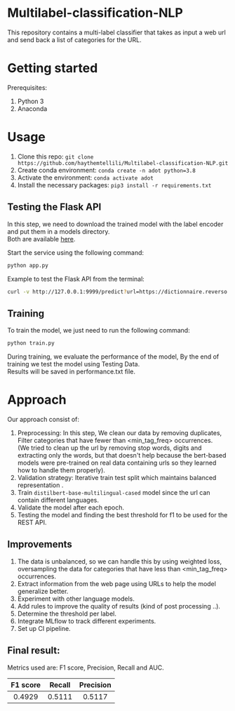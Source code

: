 # Multilabel-classification-NLP
This repository contains a multi-label classifier that takes as input a web url and send back a list of categories for the URL. 

# Getting started
Prerequisites: 

 1. Python 3
 2. Anaconda 
 
 # Usage
 1. Clone this repo: `git clone https://github.com/haythemtellili/Multilabel-classification-NLP.git`
 2. Create conda environment: `conda create -n adot python=3.8`
 3. Activate the environment: `conda activate adot`
 4. Install the necessary packages: `pip3 install -r requirements.txt`
 ## Testing the Flask API
 In this step, we need to download the trained model with the label encoder and put them in a models directory.\
 Both are available [here](https://drive.google.com/drive/folders/1gSifqnsZU_MybP5MFMAg_r0CNAVFxf2v?usp=sharing).
 
 Start the service using the following command:
  ```bash
 python app.py
 ```
Example to test the Flask API from the terminal:
 ```bash
 curl -v http://127.0.0.1:9999/predict?url=https://dictionnaire.reverso.net/francais-arabe/
 ```
 ## Training
To train the model, we just need to run the following command:
  ```bash
 python train.py
 ```
During training, we evaluate the performance of the model, By the end of training we test the model using Testing Data.\
Results will be saved in performance.txt file.
 
 # Approach
 
 Our approach consist of:
 
 1. Preprocessing: In this step, We clean our data by removing duplicates, Filter categories that have fewer than <min_tag_freq> occurrences.\
 (We tried to clean up the url by removing stop words, digits and extracting only the words, but that doesn't help because the bert-based models were pre-trained on real data containing urls so they learned how to handle them properly).
 3. Validation strategy: Iterative train test split which maintains balanced representation . 
 4. Train `distilbert-base-multilingual-cased` model since the url can contain different languages.
 5. Validate the model after each epoch.
 6. Testing the model and finding the best threshold for f1 to be used for the REST API.
## Improvements
1. The data is unbalanced, so we can handle this by using weighted loss, oversampling the data for categories that have less than <min_tag_freq> occurrences.
2. Extract information from the web page using URLs to help the model generalize better.
3. Experiment with other language models.
4. Add rules to improve the quality of results (kind of post processing ..).
5. Determine the threshold per label.
6. Integrate MLflow to track different experiments.
7. Set up CI pipeline.
## Final result:
Metrics used are: F1 score, Precision, Recall and AUC.

| F1 score| Recall    |Precision  |
| :-----: | :-: | :-: |
| 0.4929 | 0.5111 | 0.5117 |
 
